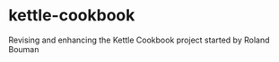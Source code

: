 kettle-cookbook
===============

Revising and enhancing the Kettle Cookbook project started by Roland Bouman
